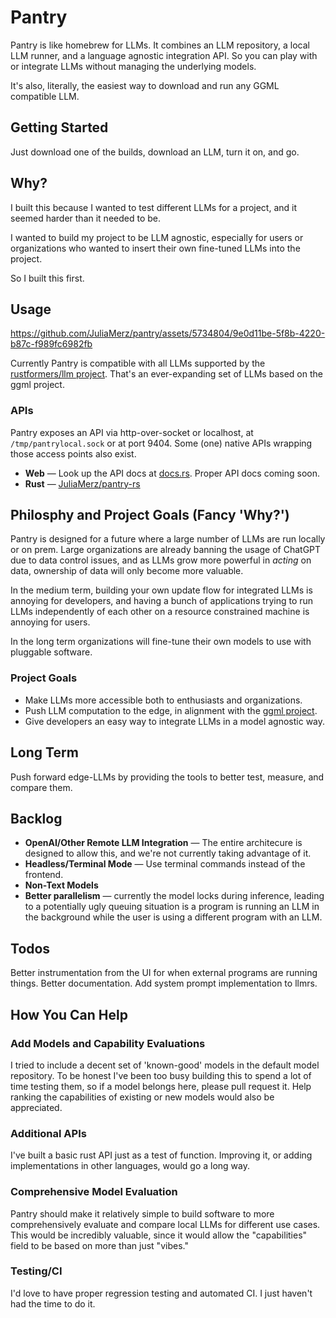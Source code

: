 # Pantry

Pantry is like homebrew for LLMs. It combines an LLM repository, a local LLM runner,
and a language agnostic integration API. So you can play with or integrate LLMs
without managing the underlying models.

It's also, literally, the easiest way to download and run any GGML compatible LLM.

## Getting Started

Just download one of the builds, download an LLM, turn it on, and go.

## Why?

I built this because I wanted to test different LLMs for a project, and it seemed
harder than it needed to be.

I wanted to build my project to be LLM agnostic, especially for users or organizations
who wanted to insert their own fine-tuned LLMs into the project.

So I built this first.

## Usage

https://github.com/JuliaMerz/pantry/assets/5734804/9e0d11be-5f8b-4220-b87c-f989fc6982fb

Currently Pantry is compatible with all LLMs supported by the
[rustformers/llm project](https://github.com/rustformers/llm). That's an ever-expanding
set of LLMs based on the ggml project.


### APIs
Pantry exposes an API via http-over-socket or localhost, at `/tmp/pantrylocal.sock`
or at port 9404. Some (one) native APIs wrapping those access points also exist.

- **Web** — Look up the API docs at [docs.rs](https://docs.rs/pantry-rs/latest/pantry_rs/api/struct.PantryAPI.html). Proper API docs coming soon.
- **Rust** — [JuliaMerz/pantry-rs](https://github.com/JuliaMerz/pantry-rs)

## Philosphy and Project Goals (Fancy 'Why?')

Pantry is designed for a future where a large number of LLMs are run locally or on prem. Large
organizations are already banning the usage of ChatGPT due to data control issues,
and as LLMs grow more powerful in _acting_ on data, ownership of data will only
become more valuable.

In the medium term, building your own update flow for integrated LLMs is annoying for
developers, and having a bunch of applications trying to run LLMs independently of
each other on a resource constrained machine is annoying for users.

In the long term organizations will fine-tune their own models to use with pluggable software.

### Project Goals
- Make LLMs more accessible both to enthusiasts and organizations.
- Push LLM computation to the edge, in alignment with the [ggml project](http://ggml.ai/).
- Give developers an easy way to integrate LLMs in a model agnostic way.

## Long Term
Push forward edge-LLMs by providing the tools to better test, measure, and compare them.


## Backlog
- **OpenAI/Other Remote LLM Integration** — The entire architecure is designed to allow this,
and we're not currently taking advantage of it.
- **Headless/Terminal Mode** — Use terminal commands instead of the frontend.
- **Non-Text Models**
- **Better parallelism** — currently the model locks during inference, leading to a
potentially ugly queuing situation is a program is running an LLM in the background
while the user is using a different program with an LLM.

## Todos
Better instrumentation from the UI for when external programs are running things.
Better documentation.
Add system prompt implementation to llmrs.


## How You Can Help
### Add Models and Capability Evaluations
I tried to include a decent set of 'known-good' models in the default model repository.
To be honest I've been too busy building this to spend a lot of time testing them,
so if a model belongs here, please pull request it. Help ranking the capabilities
of existing or new models would also be appreciated.

### Additional APIs
I've built a basic rust API just as a test of function. Improving it, or adding implementations
in other languages, would go a long way.

### Comprehensive Model Evaluation
Pantry should make it relatively simple to build software to more comprehensively evaluate
and compare local LLMs for different use cases. This would be incredibly valuable,
since it would allow the "capabilities" field to be based on more than just "vibes."

### Testing/CI
I'd love to have proper regression testing and automated CI. I just haven't had
the time to do it.


